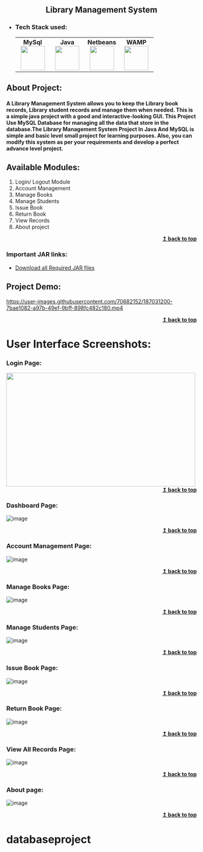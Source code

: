 <h2 align="center">Library Management System</h2> 

- ### Tech Stack used:
	<center>
		<table>
			<tbody>
				<tr>
					<td width="25%" align="center">
						<span><strong>MySql</strong></span><br/>
						<img height="64px" width="64px" src="https://www.vectorlogo.zone/logos/mysql/mysql-official.svg">
					</td>
					<td width="25%" align="center">
						<span><strong>Java</strong></span><br/>
						<img height="64px" width="64px" src="https://cdn.svgporn.com/logos/java.svg">
					</td>
          <td width="25%" align="center">
						<span><strong>Netbeans</strong></span><br/>
						<img height="64px" width="64px" src="https://upload.wikimedia.org/wikipedia/commons/9/98/Apache_NetBeans_Logo.svg">
					</td>
          <td width="25%" align="center">
						<span><strong>WAMP</strong></span><br/>
						<img height="64px" width="64px" src="https://upload.wikimedia.org/wikipedia/commons/f/f4/WampServer-logo.svg">
					</td>
				</tr>
			</tbody>
		</table>
	</center>

## About Project:
#### A Library Management System  allows you to keep the Library book records, Library student records and manage them when needed. This is a simple java project with a good and interactive-looking GUI. This Project Use MySQL Database for managing all the data that store in the database.The Library Management System Project In Java And MySQL is simple and basic level small project for learning purposes. Also, you can modify this system as per your requirements and develop a perfect advance level project.


## Available Modules:

1. Login/ Logout Module
2. Account Management
3. Manage Books
4. Manage Students
5. Issue Book
6. Return Book
7. View Records
8. About project

<div align="right">
    <b><a href="#">↥ back to top</a></b>
</div>

### Important JAR links:

- [Download all Required JAR files](https://t.me/eagle_programming/13)




## Project Demo:


https://user-images.githubusercontent.com/70682152/187031200-7bae1082-a97b-49ef-9bff-898fc482c180.mp4
<div align="right">
    <b><a href="#">↥ back to top</a></b>
</div>


# User Interface Screenshots:

### Login Page:
<img src = "https://user-images.githubusercontent.com/70682152/187031828-d66aee54-21b5-438b-8069-6ae7acce3e0a.png" width = "500" height = "300">
<div align="right">
    <b><a href="#">↥ back to top</a></b>
</div>

### Dashboard Page:
![image](https://user-images.githubusercontent.com/70682152/187031861-42257899-2330-4b27-a118-8edb5e1afa0f.png)
<div align="right">
    <b><a href="#">↥ back to top</a></b>
</div>

### Account Management Page:
![image](https://user-images.githubusercontent.com/70682152/187031895-48d333de-5fda-4988-bc04-4c84c1a3edf2.png)
<div align="right">
    <b><a href="#">↥ back to top</a></b>
</div>

### Manage Books Page:
![image](https://user-images.githubusercontent.com/70682152/187031911-ffb69ae7-b6a9-4404-a0a2-8a6e996b1c81.png)
<div align="right">
    <b><a href="#">↥ back to top</a></b>
</div>

### Manage Students Page:
![image](https://user-images.githubusercontent.com/70682152/187031936-eca77f5c-6a39-4bfd-9532-83c43c7779ae.png)
<div align="right">
    <b><a href="#">↥ back to top</a></b>
</div>


### Issue Book Page:
![image](https://user-images.githubusercontent.com/70682152/187031970-87352f93-6478-4240-a44f-bd7b9236f618.png)
<div align="right">
    <b><a href="#">↥ back to top</a></b>
</div>

### Return Book Page:
![image](https://user-images.githubusercontent.com/70682152/187031997-19c9d22f-dd84-4d70-b669-f226d143362f.png)
<div align="right">
    <b><a href="#">↥ back to top</a></b>
</div>


### View All Records Page:
![image](https://user-images.githubusercontent.com/70682152/187032018-c9f94e2f-29c3-47a4-a6e3-3f516ee7474c.png)
<div align="right">
    <b><a href="#">↥ back to top</a></b>
</div>

### About page:

![image](https://user-images.githubusercontent.com/70682152/187032046-18ea97b4-f892-42c0-a01f-c39176fd6dd4.png)
<div align="right">
    <b><a href="#">↥ back to top</a></b>
</div>




# databaseproject
